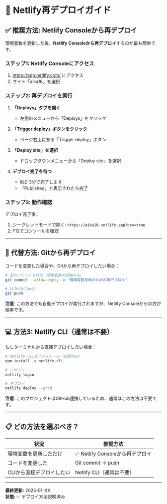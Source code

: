 # 🚀 Netlify再デプロイガイド

## ✅ 推奨方法: Netlify Consoleから再デプロイ

環境変数を更新した後、**Netlify Consoleから再デプロイ**するのが最も簡単です。

### ステップ1: Netlify Consoleにアクセス

1. https://app.netlify.com/ にアクセス
2. サイト「aika18」を選択

### ステップ2: 再デプロイを実行

1. **「Deploys」タブを開く**
   - 左側のメニューから「Deploys」をクリック

2. **「Trigger deploy」ボタンをクリック**
   - ページ右上にある「Trigger deploy」ボタン

3. **「Deploy site」を選択**
   - ドロップダウンメニューから「Deploy site」を選択

4. **デプロイ完了を待つ**
   - 約2-3分で完了します
   - 「Published」と表示されたら完了

### ステップ3: 動作確認

デプロイ完了後：
1. シークレットモードで開く: `https://aika18.netlify.app?dev=true`
2. F12でコンソールを確認

---

## 🔄 代替方法: Gitから再デプロイ

コードを変更した場合や、Gitから再デプロイしたい場合：

```bash
# 空のコミットを作成（環境変数の反映のみ）
git commit --allow-empty -m "環境変数反映のための再デプロイ"

# GitHubにpush
git push
```

**注意**: この方法でも自動デプロイが実行されますが、Netlify Consoleからの方が簡単です。

---

## 💻 方法3: Netlify CLI（通常は不要）

もしターミナルから直接デプロイしたい場合：

```bash
# Netlify CLIをインストール（初回のみ）
npm install -g netlify-cli

# ログイン
netlify login

# デプロイ
netlify deploy --prod
```

**注意**: このプロジェクトはGitHub連携しているため、通常はこの方法は不要です。

---

## 📋 どの方法を選ぶべき？

| 状況 | 推奨方法 |
|------|----------|
| 環境変数を更新しただけ | ✅ Netlify Consoleから再デプロイ |
| コードを変更した | Git commit → push |
| CLIから直接デプロイしたい | Netlify CLI（通常は不要） |

---

**最終更新:** 2025-01-XX  
**状態:** ✅ デプロイ方法説明済み

